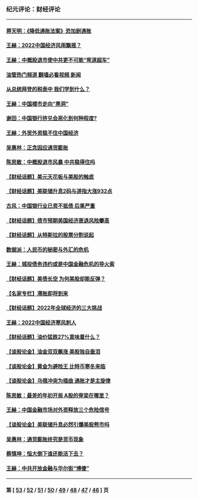 ### 纪元评论：财经评论
---
#### [蒋天明：《降低通胀法案》恐加剧通胀](../../pages/nsc1026/n13806996.md?10190330) 
#### [王赫：2022中国经济风雨飘摇？](../../pages/nsc1026/n13803207.md?10190330) 
#### [王赫：中概股退市使中共更不可能“弯道超车”](../../pages/nsc1026/n13802858.md?10190330) 
#### [油管热门频道 翻墙必看视频 新闻](ok?10190330)
#### [从总统拜登的税表中 我们学到什么？](../../pages/nsc1026/n13773081.md?10190330) 
#### [王赫：中国楼市走向“黑洞”](../../pages/nsc1026/n13770647.md?10190330) 
#### [谢田：中国银行挤兑会恶化到何种程度?](../../pages/nsc1026/n13766965.md?10190330) 
#### [王赫：外贸外资稳不住中国经济](../../pages/nsc1026/n13753933.md?10190330) 
#### [吴惠林：正念因应通货膨胀](../../pages/nsc1026/n13750350.md?10190330) 
#### [陈思敏：中概股退市风暴 中共稳得住吗](../../pages/nsc1026/n13738978.md?10190330) 
#### [【财经话题】美元天花板与美股的触底](../../pages/nsc1026/n13736495.md?10190330) 
#### [【财经话题】美联储升息2码与道指大涨932点](../../pages/nsc1026/n13727377.md?10190330) 
#### [古风：中国银行业已资不抵债 后果严重](../../pages/nsc1026/n13726111.md?10190330) 
#### [【财经话题】债市预期美国经济衰退风险攀高](../../pages/nsc1026/n13698043.md?10190330) 
#### [【财经话题】从特斯拉的股票分割说起](../../pages/nsc1026/n13679733.md?10190330) 
#### [数据派：人民币的秘密与外汇的危机](../../pages/nsc1026/n13667092.md?10190330) 
#### [王赫：城投债务违约或是中国金融危机的导火索](../../pages/nsc1026/n13665322.md?10190330) 
#### [【财经话题】美债长空 为何美股却能反弹？](../../pages/nsc1026/n13665895.md?10190330) 
#### [【名家专栏】滞胀即将到来](../../pages/nsc1026/n13658171.md?10190330) 
#### [【财经话题】2022年全球经济的三大挑战](../../pages/nsc1026/n13654423.md?10190330) 
#### [王赫：2022中国经济寒风刺人](../../pages/nsc1026/n13651403.md?10190330) 
#### [【财经话题】油价猛跌27%意味着什么？](../../pages/nsc1026/n13648767.md?10190330) 
#### [【谈股论金】油金双双飙涨 美股独自垂泪](../../pages/nsc1026/n13631742.md?10190330) 
#### [【谈股论金】黄金为避险王 比特币寒冬来临](../../pages/nsc1026/n13600406.md?10190330) 
#### [【谈股论金】乌俄冲突为插曲 通胀才是主旋律](../../pages/nsc1026/n13576797.md?10190330) 
#### [陈思敏：最差的年初开局 A股的脊梁在哪里？](../../pages/nsc1026/n13558359.md?10190330) 
#### [王赫：中国金融市场对外资释放三个危险信号](../../pages/nsc1026/n13546389.md?10190330) 
#### [【谈股论金】美联储升息必然引爆美股熊市吗](../../pages/nsc1026/n13519194.md?10190330) 
#### [吴惠林：通货膨胀终究是货币现象](../../pages/nsc1026/n13512979.md?10190330) 
#### [蔡慎坤：恒大倒下谁还能活下去？](../../pages/nsc1026/n13501831.md?10190330) 
#### [王赫：中共开放金融与华尔街“博傻”](../../pages/nsc1026/n13501138.md?10190330) 

---
#### 第 [ [53](./53.md?10190330) / [52](./52.md?10190330) / [51](./51.md?10190330) / [50](./50.md?10190330) / [49](./49.md?10190330) / [48](./48.md?10190330) / [47](./47.md?10190330) / [46](./46.md?10190330) ] 页
